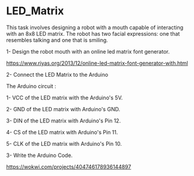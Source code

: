 # LED_Matrix

This task involves designing a robot with a mouth capable of interacting with an 8x8 LED matrix. The robot has two facial expressions: one that resembles talking and one that is smiling. 


1- Design the robot mouth with an online led matrix font generator. 

https://www.riyas.org/2013/12/online-led-matrix-font-generator-with.html

2- Connect the LED Matrix to the Arduino

The Arduino circuit :

1- VCC of the LED matrix with the Arduino's 5V.

2- GND of the LED matrix with Arduino's GND.

3- DIN of the LED matrix with Arduino's Pin 12.

4- CS of the LED matrix with Arduino's Pin 11.

5- CLK of the LED matrix with Arduino's Pin 10.

3- Write the Arduino Code.

https://wokwi.com/projects/404746178936144897
